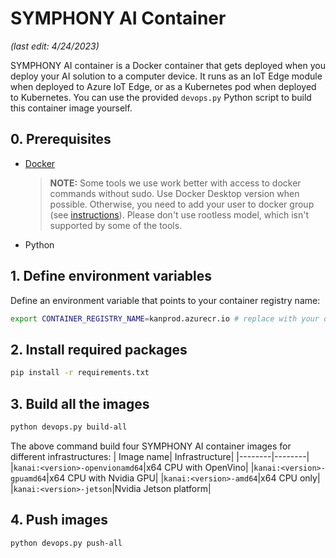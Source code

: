 # SYMPHONY AI Container

_(last edit: 4/24/2023)_

SYMPHONY AI container is a Docker container that gets deployed when you deploy your AI solution to a computer device. It runs as an IoT Edge module when deployed to Azure IoT Edge, or as a Kubernetes pod when deployed to Kubernetes. You can use the provided ```devops.py``` Python script to build this container image yourself.

## 0. Prerequisites
* [Docker](https://www.docker.com/products/docker-desktop)
  > **NOTE:** Some tools we use work better with access to docker commands without sudo. Use Docker Desktop version when possible. Otherwise, you need to add your user to docker group (see [instructions](https://www.docker.com/products/docker-desktop)). Please don't use rootless model, which isn't supported by some of the tools.
* Python 

## 1. Define environment variables

Define an environment variable that points to your container registry name:
```bash
export CONTAINER_REGISTRY_NAME=kanprod.azurecr.io # replace with your own container registry name
```
## 2. Install required packages
```bash
pip install -r requirements.txt
```
## 3. Build all the images
```bash    
python devops.py build-all
```
The above command build four SYMPHONY AI container images for different infrastructures:
| Image name| Infrastructure|
|--------|--------|
|```kanai:<version>-openvionamd64```|x64 CPU with OpenVino|
|```kanai:<version>-gpuamd64```|x64 CPU with Nvidia GPU|
|```kanai:<version>-amd64```|x64 CPU only|
|```kanai:<version>-jetson```|Nvidia Jetson platform|

## 4. Push images
```bash
python devops.py push-all
```

